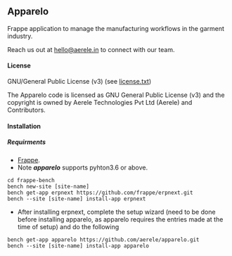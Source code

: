 ## Apparelo

Frappe application to manage the manufacturing workflows in the garment industry.

Reach us out at hello@aerele.in to connect with our team.

#### License

GNU/General Public License (v3) (see [license.txt](license.txt))

The Apparelo code is licensed as GNU General Public License (v3) and the copyright is owned by Aerele Technologies Pvt Ltd (Aerele) and Contributors.

#### Installation
##### Requirments
- [Frappe](https://frappe.io/docs).
- Note ***apparelo*** supports pyhton3.6 or above.
```
cd frappe-bench
bench new-site [site-name]
bench get-app erpnext https://github.com/frappe/erpnext.git
bench --site [site-name] install-app erpnext
```
- After installing erpnext, complete the setup wizard (need to be done before installing apparelo, as apparelo requires the entries made at the time of setup) and do the following
```
bench get-app apparelo https://github.com/aerele/apparelo.git
bench --site [site-name] install-app apparelo
```
